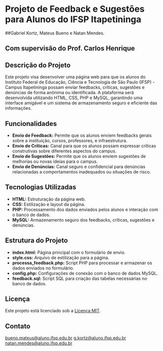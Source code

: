 # Projeto de Feedback e Sugestões para Alunos do IFSP Itapetininga
##Gabriel Kortz, Mateus Bueno e Natan Mendes.
## Com supervisão do Prof. Carlos Henrique

## Descrição do Projeto

Este projeto visa desenvolver uma página web para que os alunos do Instituto Federal de Educação, Ciência e Tecnologia de São Paulo (IFSP) - Campus Itapetininga possam enviar feedbacks, críticas, sugestões e denúncias de forma anônima ou identificada. A plataforma será desenvolvida utilizando HTML, CSS, PHP e MySQL, garantindo uma interface amigável e um sistema de armazenamento seguro e eficiente das informações.

## Funcionalidades

- **Envio de Feedback:** Permite que os alunos enviem feedbacks gerais sobre a instituição, cursos, professores, e infraestrutura.
- **Envio de Críticas:** Canal para que os alunos possam expressar críticas construtivas sobre diferentes aspectos do campus.
- **Envio de Sugestões:** Permite que os alunos enviem sugestões de melhorias ou novas ideias para o campus.
- **Envio de Denúncias:** Canal seguro e confidencial para denúncias relacionadas a comportamentos inadequados ou situações de risco.


## Tecnologias Utilizadas

- **HTML:** Estruturação da página web.
- **CSS:** Estilização e layout da página.
- **PHP:** Processamento dos dados enviados pelos alunos e interação com o banco de dados.
- **MySQL:** Armazenamento seguro dos feedbacks, críticas, sugestões e denúncias.

## Estrutura do Projeto

- **index.html:** Página principal com o formulário de envio.
- **style.css:** Arquivo de estilização para a página.
- **processa_feedback.php:** Script PHP para processar e armazenar os dados enviados no formulário.
- **config.php:** Configurações de conexão com o banco de dados MySQL.
- **feedback.sql:** Script SQL para criação das tabelas necessárias no banco de dados.


## Licença

Este projeto está licenciado sob a [Licença MIT](LICENSE).

## Contato

bueno.mateus@aluno.ifsp.edu.br
g.kortz@aluno.ifsp.edu.br
natan.mendes@aluno.ifsp.edu.br
